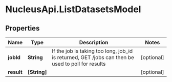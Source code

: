 # NucleusApi.ListDatasetsModel

## Properties
Name | Type | Description | Notes
------------ | ------------- | ------------- | -------------
**jobId** | **String** | If the job is taking too long, job_id is returned, GET /jobs can then be used to poll for results | [optional] 
**result** | **[String]** |  | [optional] 


